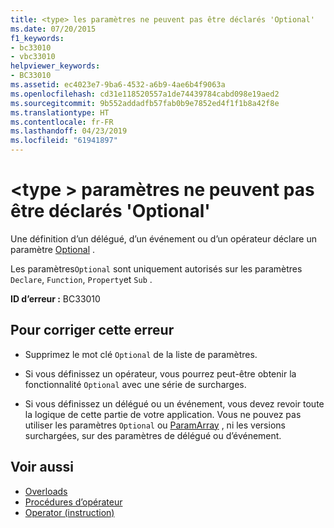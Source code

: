 ```yaml
---
title: <type> les paramètres ne peuvent pas être déclarés 'Optional'
ms.date: 07/20/2015
f1_keywords:
- bc33010
- vbc33010
helpviewer_keywords:
- BC33010
ms.assetid: ec4023e7-9ba6-4532-a6b9-4ae6b4f9063a
ms.openlocfilehash: cd31e118520557a1de74439784cabd098e19aed2
ms.sourcegitcommit: 9b552addadfb57fab0b9e7852ed4f1f1b8a42f8e
ms.translationtype: HT
ms.contentlocale: fr-FR
ms.lasthandoff: 04/23/2019
ms.locfileid: "61941897"
---
```

# <a name="type-parameters-cannot-be-declared-optional"></a>\<type > paramètres ne peuvent pas être déclarés 'Optional'
Une définition d’un délégué, d’un événement ou d’un opérateur déclare un paramètre [Optional](../../visual-basic/language-reference/modifiers/optional.md) .  
  
 Les paramètres`Optional` sont uniquement autorisés sur les paramètres `Declare`, `Function`, `Property`et `Sub` .  
  
 **ID d’erreur :** BC33010  
  
## <a name="to-correct-this-error"></a>Pour corriger cette erreur  
  
- Supprimez le mot clé `Optional` de la liste de paramètres.  
  
- Si vous définissez un opérateur, vous pourrez peut-être obtenir la fonctionnalité `Optional` avec une série de surcharges.  
  
- Si vous définissez un délégué ou un événement, vous devez revoir toute la logique de cette partie de votre application. Vous ne pouvez pas utiliser les paramètres `Optional` ou [ParamArray](../../visual-basic/language-reference/modifiers/paramarray.md) , ni les versions surchargées, sur des paramètres de délégué ou d’événement.  
  
## <a name="see-also"></a>Voir aussi

- [Overloads](../../visual-basic/language-reference/modifiers/overloads.md)
- [Procédures d’opérateur](../../visual-basic/programming-guide/language-features/procedures/operator-procedures.md)
- [Operator (instruction)](../../visual-basic/language-reference/statements/operator-statement.md)
